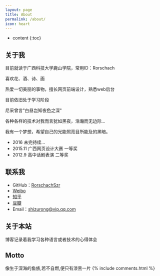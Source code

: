 ```yaml
---
layout: page
title: About
permalink: /about/
icon: heart
---
```


* content
{:toc}

## 关于我

目前就读于广西科技大学鹿山学院，常用ID：Rorschach

喜欢花、酒、诗、画

热爱一切美丽的事物，擅长网页前端设计，熟悉web后台

目前依旧处于学习阶段

尼采曾言"白昼岂知夜色之深"

各种各样的技术对我而言犹如黑夜，浩瀚而无边际...

我有一个梦想，希望自己的光能照亮目所能及的黑暗。


* 2016   未完待续... 
* 2015.11 广西网页设计大赛 一等奖 
* 2012.9 高中话剧表演 二等奖 

## 联系我

* GitHub：[RorschachSzr](https://github.com/RorschachSzr)
* [Weibo](http://weibo.com/RorschachSZR)
* [知乎](https://www.zhihu.com/people/zu-rong-46)
* [豆瓣](https://www.douban.com/people/RorschachSzr)
* Email：shizurong@vip.qq.com


## 关于本站
博客记录着我学习各种语言或者技术的心得体会


## Motto
像生于深海的鱼族,若不自燃,便只有漆黑一片
{% include comments.html %}
